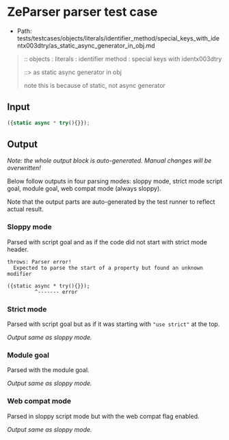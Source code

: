 # ZeParser parser test case

- Path: tests/testcases/objects/literals/identifier_method/special_keys_with_identx003dtry/as_static_async_generator_in_obj.md

> :: objects : literals : identifier method : special keys with identx003dtry
>
> ::> as static async generator in obj
>
> note this is because of static, not async generator

## Input

`````js
({static async * try(){}});
`````

## Output

_Note: the whole output block is auto-generated. Manual changes will be overwritten!_

Below follow outputs in four parsing modes: sloppy mode, strict mode script goal, module goal, web compat mode (always sloppy).

Note that the output parts are auto-generated by the test runner to reflect actual result.

### Sloppy mode

Parsed with script goal and as if the code did not start with strict mode header.

`````
throws: Parser error!
  Expected to parse the start of a property but found an unknown modifier

({static async * try(){}});
         ^------- error
`````

### Strict mode

Parsed with script goal but as if it was starting with `"use strict"` at the top.

_Output same as sloppy mode._

### Module goal

Parsed with the module goal.

_Output same as sloppy mode._

### Web compat mode

Parsed in sloppy script mode but with the web compat flag enabled.

_Output same as sloppy mode._
